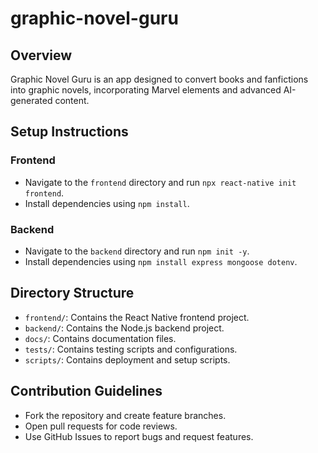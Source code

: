 # graphic-novel-guru

## Overview
Graphic Novel Guru is an app designed to convert books and fanfictions into graphic novels, incorporating Marvel elements and advanced AI-generated content.

## Setup Instructions
### Frontend
- Navigate to the `frontend` directory and run `npx react-native init frontend`.
- Install dependencies using `npm install`.

### Backend
- Navigate to the `backend` directory and run `npm init -y`.
- Install dependencies using `npm install express mongoose dotenv`.

## Directory Structure
- `frontend/`: Contains the React Native frontend project.
- `backend/`: Contains the Node.js backend project.
- `docs/`: Contains documentation files.
- `tests/`: Contains testing scripts and configurations.
- `scripts/`: Contains deployment and setup scripts.

## Contribution Guidelines
- Fork the repository and create feature branches.
- Open pull requests for code reviews.
- Use GitHub Issues to report bugs and request features.

